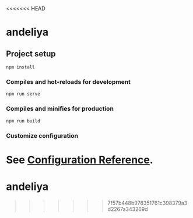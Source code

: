 <<<<<<< HEAD
# andeliya

## Project setup
```
npm install
```

### Compiles and hot-reloads for development
```
npm run serve
```

### Compiles and minifies for production
```
npm run build
```

### Customize configuration
See [Configuration Reference](https://cli.vuejs.org/config/).
=======
# andeliya
>>>>>>> 7f57b448b978351761c398379a3d2267a343269d
